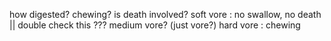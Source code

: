 how digested? chewing? is death involved?
soft vore : no swallow, no death || double check this
??? medium vore? (just vore?)
hard vore : chewing